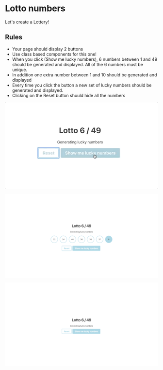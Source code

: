 # Lotto numbers

Let's create a Lottery!

## Rules

-   Your page should display 2 buttons
-   Use class based components for this one!
-   When you click (Show me lucky numbers), 6 numbers between 1 and 49 should be generated and displayed. All of the 6 numbers must be unique.
-   In addition one extra number between 1 and 10 should be generated and displayed
-   Every time you click the button a new set of lucky numbers should be generated and displayed.
-   Clicking on the Reset button should hide all the numbers

![Animated Example](example.gif)

![Example with lucky numbers displayed](example-lucky-numbers.png)

![Example with no numbers displayed](example-no-numbers.png)
